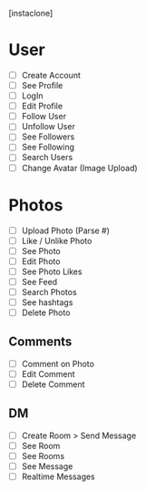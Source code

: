 [instaclone]

# User

- [ ] Create Account
- [ ] See Profile
- [ ] LogIn
- [ ] Edit Profile
- [ ] Follow User
- [ ] Unfollow User
- [ ] See Followers
- [ ] See Following
- [ ] Search Users
- [ ] Change Avatar (Image Upload)

# Photos

- [ ] Upload Photo (Parse #)
- [ ] Like / Unlike Photo
- [ ] See Photo
- [ ] Edit Photo
- [ ] See Photo Likes
- [ ] See Feed
- [ ] Search Photos
- [ ] See hashtags
- [ ] Delete Photo

## Comments

- [ ] Comment on Photo
- [ ] Edit Comment
- [ ] Delete Comment

## DM

- [ ] Create Room > Send Message
- [ ] See Room
- [ ] See Rooms
- [ ] See Message
- [ ] Realtime Messages
